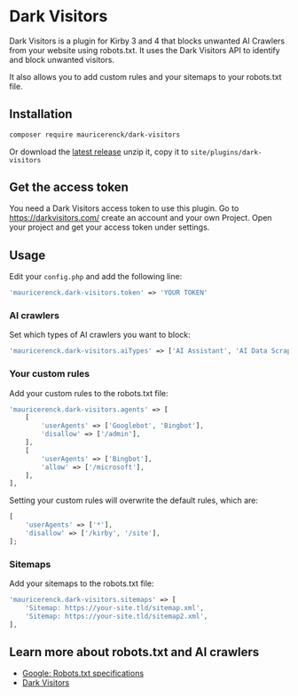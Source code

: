 # Dark Visitors

Dark Visitors is a plugin for Kirby 3 and 4 that blocks unwanted AI Crawlers from your website using robots.txt. It uses the Dark Visitors API to identify and block unwanted visitors.

It also allows you to add custom rules and your sitemaps to your robots.txt file.

## Installation

```bash
composer require mauricerenck/dark-visitors
```

Or download the [latest release](https://github.com/mauricerenck/dark-visitors/releases) unzip it, copy it to `site/plugins/dark-visitors`

## Get the access token

You need a Dark Visitors access token to use this plugin.
Go to https://darkvisitors.com/ create an account and your own Project. Open your project and get your access token under settings.

## Usage

Edit your `config.php` and add the following line:

```php
'mauricerenck.dark-visitors.token' => 'YOUR TOKEN'
```

### AI crawlers

Set which types of AI crawlers you want to block:

```php
'mauricerenck.dark-visitors.aiTypes' => ['AI Assistant', 'AI Data Scraper', 'AI Search Crawler'],
```

### Your custom rules

Add your custom rules to the robots.txt file:

```php
'mauricerenck.dark-visitors.agents' => [
    [
        'userAgents' => ['Googlebot', 'Bingbot'],
        'disallow' => ['/admin'],
    ],
    [
        'userAgents' => ['Bingbot'],
        'allow' => ['/microsoft'],
    ],
],
```

Setting your custom rules will overwrite the default rules, which are:

```php
[
    'userAgents' => ['*'],
    'disallow' => ['/kirby', '/site'],
];
```

### Sitemaps

Add your sitemaps to the robots.txt file:

```php
'mauricerenck.dark-visitors.sitemaps' => [
    'Sitemap: https://your-site.tld/sitemap.xml',
    'Sitemap: https://your-site.tld/sitemap2.xml',
],
```

## Learn more about robots.txt and AI crawlers

-   [Google: Robots.txt specifications](https://developers.google.com/search/docs/advanced/robots/robots_txt)
-   [Dark Visitors](https://darkvisitors.com/)
